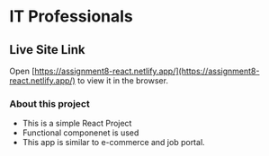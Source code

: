# IT Professionals
## Live Site Link
Open [https://assignment8-react.netlify.app/](https://assignment8-react.netlify.app/) to view it in the browser.

### About this project
* This is a simple React Project
* Functional componenet is used
* This app is similar to e-commerce and job portal.